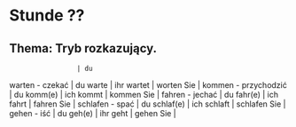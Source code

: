 # Stunde ??
## Thema: Tryb rozkazujący.
                     | du     
warten - czekać      | du warte     | ihr wartet  | worten Sie   |
kommen - przychodzić | du komm(e)   | ich kommt   | kommen Sie   |
fahren - jechać      | du fahr(e)   | ich fahrt   | fahren Sie   |
schlafen - spać      | du schlaf(e) | ich schlaft | schlafen Sie |
gehen - iść          | du geh(e)    | ihr geht    | gehen Sie    |
